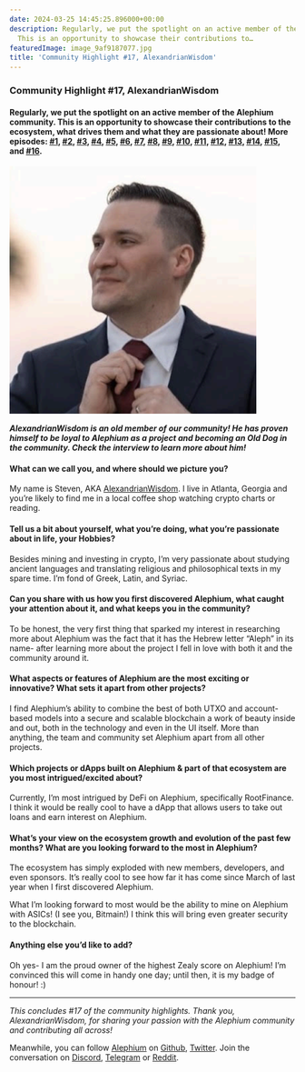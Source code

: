 ```yaml
---
date: 2024-03-25 14:45:25.896000+00:00
description: Regularly, we put the spotlight on an active member of the Alephium community.
  This is an opportunity to showcase their contributions to…
featuredImage: image_9af9187077.jpg
title: 'Community Highlight #17, AlexandrianWisdom'
---
```


### **Community Highlight \#17, AlexandrianWisdom**

#### **Regularly, we put the spotlight on an active member of the Alephium community. This is an opportunity to showcase their contributions to the ecosystem, what drives them and what they are passionate about! More episodes:** <a href="https://medium.com/@alephium/community-highlight-wilhelm-k%C3%A4llstr%C3%B6m-aka-oracleuggla-81d3938c5692" class="markup--anchor markup--h4-anchor" data-href="https://medium.com/@alephium/community-highlight-wilhelm-k%C3%A4llstr%C3%B6m-aka-oracleuggla-81d3938c5692" target="_blank"><strong>#1</strong></a>**,** <a href="https://medium.com/@alephium/community-highlight-cgi-bin-c102cc106f19" class="markup--anchor markup--h4-anchor" data-href="https://medium.com/@alephium/community-highlight-cgi-bin-c102cc106f19" target="_blank"><strong>#2</strong></a>**,** <a href="https://medium.com/@alephium/community-highlight-3-digdug-48a7ec868504" class="markup--anchor markup--h4-anchor" data-href="https://medium.com/@alephium/community-highlight-3-digdug-48a7ec868504" target="_blank"><strong>#3</strong></a>**,** <a href="https://medium.com/@alephium/community-highlight-4-montail-e24fd88882a0" class="markup--anchor markup--h4-anchor" data-href="https://medium.com/@alephium/community-highlight-4-montail-e24fd88882a0" target="_blank"><strong>#4</strong></a>**,** <a href="https://medium.com/@alephium/community-highlight-5-txn-71c4fd76ffe8" class="markup--anchor markup--h4-anchor" data-href="https://medium.com/@alephium/community-highlight-5-txn-71c4fd76ffe8" target="_blank"><strong>#5</strong></a>**,** <a href="https://medium.com/@alephium/community-highlight-6-waldi-zkit-beats-37af1f6df3b8" class="markup--anchor markup--h4-anchor" data-href="https://medium.com/@alephium/community-highlight-6-waldi-zkit-beats-37af1f6df3b8" target="_blank"><strong>#6</strong></a>**,** <a href="https://medium.com/@alephium/community-highlight-7-oheka-13d8b4ae025e" class="markup--anchor markup--h4-anchor" data-href="https://medium.com/@alephium/community-highlight-7-oheka-13d8b4ae025e" target="_blank"><strong>#7</strong></a>**,** <a href="https://medium.com/@alephium/community-highlight-8-jorge-438510785041" class="markup--anchor markup--h4-anchor" data-href="https://medium.com/@alephium/community-highlight-8-jorge-438510785041" target="_blank"><strong>#8</strong></a>**,** <a href="https://medium.com/@alephium/community-highlight-9-dzhemsh-a0a4a98a8489" class="markup--anchor markup--h4-anchor" data-href="https://medium.com/@alephium/community-highlight-9-dzhemsh-a0a4a98a8489" target="_blank"><strong>#9</strong></a>**,** <a href="https://medium.com/@alephium/community-highlight-10-lx-aka-lix-fde724cf8d81" class="markup--anchor markup--h4-anchor" data-href="https://medium.com/@alephium/community-highlight-10-lx-aka-lix-fde724cf8d81" target="_blank"><strong>#10</strong></a>**,** <a href="https://medium.com/@alephium/community-highlight-11-dr-jekyll-165ab9a51880" class="markup--anchor markup--h4-anchor" data-href="https://medium.com/@alephium/community-highlight-11-dr-jekyll-165ab9a51880" target="_blank"><strong>#11</strong></a>**,** <a href="https://medium.com/@alephium/community-highlight-12-sam-a-k-a-energy45-610005a9219b" class="markup--anchor markup--h4-anchor" data-href="https://medium.com/@alephium/community-highlight-12-sam-a-k-a-energy45-610005a9219b" target="_blank"><strong>#12</strong></a>**,** <a href="https://medium.com/@alephium/community-highlight-13-ryan-5dbbeaf859e4" class="markup--anchor markup--h4-anchor" data-href="https://medium.com/@alephium/community-highlight-13-ryan-5dbbeaf859e4" target="_blank"><strong>#13</strong></a>**,** <a href="https://medium.com/@alephium/community-highlight-14-animalmanjan-da8fd051bc38" class="markup--anchor markup--h4-anchor" data-href="https://medium.com/@alephium/community-highlight-14-animalmanjan-da8fd051bc38" target="_blank"><strong>#14</strong></a>, <a href="https://medium.com/@alephium/community-highlight-15-yulius-aka-chris45-036ae41a8037" class="markup--anchor markup--h4-anchor" data-href="https://medium.com/@alephium/community-highlight-15-yulius-aka-chris45-036ae41a8037" target="_blank"><strong>#15</strong></a>, and <a href="https://medium.com/@alephium/community-highlight-16-mikael-446980141ee3" class="markup--anchor markup--h4-anchor" data-href="https://medium.com/@alephium/community-highlight-16-mikael-446980141ee3" target="_blank">#16</a>**.**

![](image_9af9187077.jpg)

**_AlexandrianWisdom is an old member of our community! He has proven himself to be loyal to Alephium as a project and becoming an Old Dog in the community. Check the interview to learn more about him!_**

#### **What can we call you, and where should we picture you?**

My name is Steven, AKA <a href="https://twitter.com/Alexandrian777" class="markup--anchor markup--p-anchor" data-href="https://twitter.com/Alexandrian777" rel="noopener" target="_blank">AlexandrianWisdom</a>. I live in Atlanta, Georgia and you’re likely to find me in a local coffee shop watching crypto charts or reading.

#### **Tell us a bit about yourself, what you’re doing, what you’re passionate about in life, your Hobbies?**

Besides mining and investing in crypto, I’m very passionate about studying ancient languages and translating religious and philosophical texts in my spare time. I’m fond of Greek, Latin, and Syriac.

#### **Can you share with us how you first discovered Alephium, what caught your attention about it, and what keeps you in the community?**

To be honest, the very first thing that sparked my interest in researching more about Alephium was the fact that it has the Hebrew letter “Aleph” in its name- after learning more about the project I fell in love with both it and the community around it.

#### **What aspects or features of Alephium are the most exciting or innovative? What sets it apart from other projects?**

I find Alephium’s ability to combine the best of both UTXO and account-based models into a secure and scalable blockchain a work of beauty inside and out, both in the technology and even in the UI itself. More than anything, the team and community set Alephium apart from all other projects.

#### **Which projects or dApps built on Alephium & part of that ecosystem are you most intrigued/excited about?**

Currently, I’m most intrigued by DeFi on Alephium, specifically RootFinance. I think it would be really cool to have a dApp that allows users to take out loans and earn interest on Alephium.

#### **What’s your view on the ecosystem growth and evolution of the past few months? What are you looking forward to the most in Alephium?**

The ecosystem has simply exploded with new members, developers, and even sponsors. It’s really cool to see how far it has come since March of last year when I first discovered Alephium.

What I’m looking forward to most would be the ability to mine on Alephium with ASICs! (I see you, Bitmain!) I think this will bring even greater security to the blockchain.

#### **Anything else you’d like to add?**

Oh yes- I am the proud owner of the highest Zealy score on Alephium! I’m convinced this will come in handy one day; until then, it is my badge of honour! :)

---

_This concludes \#17 of the community highlights. Thank you, AlexandrianWisdom, for sharing your passion with the Alephium community and contributing all across!_

Meanwhile, you can follow <a href="https://alephium.org/" class="markup--anchor markup--p-anchor" data-href="https://alephium.org/" rel="noopener" target="_blank">Alephium</a> on <a href="https://github.com/alephium/" class="markup--anchor markup--p-anchor" data-href="https://github.com/alephium/" rel="noopener" target="_blank">Github</a>, <a href="https://twitter.com/alephium" class="markup--anchor markup--p-anchor" data-href="https://twitter.com/alephium" rel="noopener" target="_blank">Twitter</a>. Join the conversation on <a href="https://alephium.org/discord" class="markup--anchor markup--p-anchor" data-href="https://alephium.org/discord" rel="noopener" target="_blank">Discord</a>, <a href="https://t.me/alephiumgroup" class="markup--anchor markup--p-anchor" data-href="https://t.me/alephiumgroup" rel="noopener" target="_blank">Telegram</a> or <a href="https://www.reddit.com/r/alephium" class="markup--anchor markup--p-anchor" data-href="https://www.reddit.com/r/alephium" rel="noopener" target="_blank">Reddit</a>.

